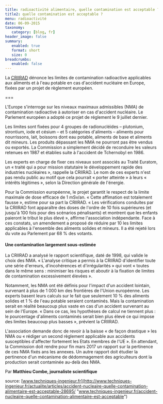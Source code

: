 ```yaml
---
title: radioactivité alimentaire, quelle contamination est acceptable ?
title2: quelle contamination est acceptable ?
menu: radioactivité
date: 06-09-2015
taxonomy:
   category: [blog, fr]
header_image: false
summary:
   enabled: true
   format: short
   size: 0
breadcrumbs:
   enabled: false
---
```


La  [<abbr title="Commission de Recherche et d'Information Indépendantes sur la Radioactivité">CRIIRAD</abbr>][1] dénonce les limites de contamination radioactive applicables aux aliments et à l'eau potable en cas d'accident nucléaire en Europe, fixées par un projet de règlement européen.

===

L'Europe s'interroge sur les niveaux maximaux admissibles (NMA) de contamination radioactive à autoriser en cas d'accident nucléaire. Le Parlement européen a adopté ce projet de réglement le 9 juillet dernier.

Les limites sont fixées pour 4 groupes de radionucléides – plutonium, strontium, iode et césium – et 5 catégories d'aliments – aliments pour nourrissons, lait, boissons dont eau potable, aliments de base et aliments dit mineurs. Les produits dépassant les NMA ne pourront pas être vendus ou exportés. La Commission a simplement décidé de reconduire les valeurs retenues en 1987 et établies suite à l'accident de Tchernobyl en 1986.

Les experts en charge de fixer ces niveaux sont associés au Traité Euratom, un « traité qui a pour mission statutaire le développement rapide des industries nucléaires », rappelle la CRIIRAD. Le nom de ces experts n'est pas rendu public au motif que cela pourrait « porter atteinte » à leurs « intérêts légitimes », selon la Direction générale de l'énergie.

Pour la Commission européenne, le projet garantit le respect de la limite maximale de dose efficace de 1 mSv/an. « Cette affimation est totalement fausse », estime pour sa part la CRIIRAD. « Les vérifications conduites par la CRIIRAD font apparaître des doses de l'ordre de 10 fois supérieures (et jusqu'à 100 fois pour des scénarios pénalisants) et montrent que les enfants paieront le tribut le plus élevé », affirme l'association indépendante. Face à ces constats, un amendement a proposé de réduire par 10 les limites applicables à l'ensemble des aliments solides et mineurs. Il a été rejeté lors du vote au Parlement par 68 % des votants.

#### Une contamination largement sous-estimée

La CRIIRAD a analysé le rapport scientifique, daté de 1998, qui valide le choix des NMA. « L'analyse critique a permis à la CRIIRAD d'identifier toute une série d'erreurs, d'incohérences et d'irrégularités » qui vont « toutes dans le même sens : minimiser les risques et aboutir à la fixation de limites de contamination excessivement élevées ».

Notamment, les NMA ont été définis pour l'impact d'un accident lointain, survenant à plus de 1 000 km des frontières de l'Union européenne. Les experts basent leurs calculs sur le fait que seulement 10 % des aliments solides et 1 % de l'eau potable seraient contaminés. Mais la contamination serait en réalité beaucoup plus vaste en cas d'un accident survenant au sein de l'Europe. « Dans ce cas, les hypothèses de calcul ne tiennent plus : le pourcentage d'aliments contaminés serait bien plus élevé ce qui impose des limites beaucoup plus basses », prévient la CRIIRAD.

L'association demande donc de revoir à la baisse « de façon drastique » les NMA ou « rédiger un second règlement applicable aux accidents susceptibles d'affecter fortement les Etats membres de l'UE ». En attendant, la Commission doit rendre pour fin mars 2017 un rapport sur la pertinence de ces NMA fixés ans les annexes. Un autre rapport doit étudier la pertinence d'un mécanisme de dédommagement des agriculteurs dont la production serait contaminée au-delà des NMA.

Par **Matthieu Combe, journaliste scientifique**

source: [www.techniques-ingenieur.fr](http://www.techniques-ingenieur.fr/actualite/articles/accident-nucleaire-quelle-contamination-alimentaire-est-acceptable-28695/ "www.techniques-ingenieur.fr/accident-nucleaire-quelle-contamination-alimentaire-est-acceptable")

[1]: http://www.criirad.org/